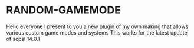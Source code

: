 # RANDOM-GAMEMODE
 Hello everyone I present to you a new plugin of my own making that allows various custom game modes and systems  This works for the latest update of scpsl 14.0.1
